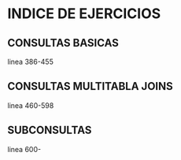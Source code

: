 # INDICE DE EJERCICIOS


## CONSULTAS BASICAS
linea 386-455

## CONSULTAS MULTITABLA JOINS
linea 460-598

## SUBCONSULTAS
linea 600-
